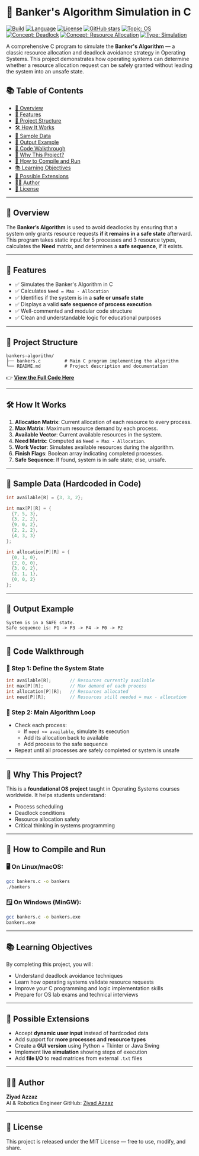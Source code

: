 # 🧠 Banker's Algorithm Simulation in C

[![Build](https://img.shields.io/badge/build-passing-brightgreen)](https://github.com/ZiyadAzzaz/bankers-algorithm)
[![Language](https://img.shields.io/badge/language-C-blue)](https://en.wikipedia.org/wiki/C_(programming_language))
[![License](https://img.shields.io/badge/license-MIT-green.svg)](LICENSE)
[![GitHub stars](https://img.shields.io/github/stars/ZiyadAzzaz/bankers-algorithm?style=social)](https://github.com/ZiyadAzzaz/bankers-algorithm/stargazers)
[![Topic: OS](https://img.shields.io/badge/topic-Operating%20Systems-yellow)](https://en.wikipedia.org/wiki/Operating_system)
[![Concept: Deadlock](https://img.shields.io/badge/concept-Deadlock-red)](https://en.wikipedia.org/wiki/Deadlock)
[![Concept: Resource Allocation](https://img.shields.io/badge/concept-Resource%20Allocation-lightgrey)](https://en.wikipedia.org/wiki/Banker%27s_algorithm)
[![Type: Simulation](https://img.shields.io/badge/type-Simulation-blueviolet)](https://en.wikipedia.org/wiki/Computer_simulation)

A comprehensive C program to simulate the **Banker's Algorithm** — a classic resource allocation and deadlock avoidance strategy in Operating Systems. This project demonstrates how operating systems can determine whether a resource allocation request can be safely granted without leading the system into an unsafe state.


## 📚 Table of Contents

- [📌 Overview](#-overview)
- [🧰 Features](#-features)
- [📂 Project Structure](#-project-structure)
- [🛠️ How It Works](#️-how-it-works)
- [🧪 Sample Data](#-sample-data-hardcoded-in-code)
- [🧾 Output Example](#-output-example)
- [🧵 Code Walkthrough](#-code-walkthrough)
- [📌 Why This Project?](#-why-this-project)
- [🚀 How to Compile and Run](#-how-to-compile-and-run)
- [📚 Learning Objectives](#-learning-objectives)
- [🧱 Possible Extensions](#-possible-extensions)
- [🙋‍♂️ Author](#-author)
- [📜 License](#-license)
  
---

## 📌 Overview

The **Banker’s Algorithm** is used to avoid deadlocks by ensuring that a system only grants resource requests **if it remains in a safe state** afterward. This program takes static input for 5 processes and 3 resource types, calculates the **Need** matrix, and determines a **safe sequence**, if it exists.

---

## 🧰 Features

- ✅ Simulates the Banker's Algorithm in C
- ✅ Calculates `Need = Max - Allocation`
- ✅ Identifies if the system is in a **safe or unsafe state**
- ✅ Displays a valid **safe sequence of process execution**
- ✅ Well-commented and modular code structure
- ✅ Clean and understandable logic for educational purposes

---

## 📂 Project Structure

```
bankers-algorithm/
├── bankers.c         # Main C program implementing the algorithm
└── README.md         # Project description and documentation
```
👉 **[View the Full Code Here](https://github.com/ZiyadAzzaz/bankers-algorithm/blob/main/bankers.c)**

---

## 🛠️ How It Works

1. **Allocation Matrix**: Current allocation of each resource to every process.
2. **Max Matrix**: Maximum resource demand by each process.
3. **Available Vector**: Current available resources in the system.
4. **Need Matrix**: Computed as `Need = Max - Allocation`.
5. **Work Vector**: Simulates available resources during the algorithm.
6. **Finish Flags**: Boolean array indicating completed processes.
7. **Safe Sequence**: If found, system is in safe state; else, unsafe.

---

## 🧪 Sample Data (Hardcoded in Code)

```c
int available[R] = {3, 3, 2};

int max[P][R] = {
  {7, 5, 3},
  {3, 2, 2},
  {9, 0, 2},
  {2, 2, 2},
  {4, 3, 3}
};

int allocation[P][R] = {
  {0, 1, 0},
  {2, 0, 0},
  {3, 0, 2},
  {2, 1, 1},
  {0, 0, 2}
};
```

---

## 🧾 Output Example

```
System is in a SAFE state.
Safe sequence is: P1 -> P3 -> P4 -> P0 -> P2
```

---

## 🧵 Code Walkthrough

### 🔸 Step 1: Define the System State
```c
int available[R];       // Resources currently available
int max[P][R];          // Max demand of each process
int allocation[P][R];   // Resources allocated
int need[P][R];         // Resources still needed = max - allocation
```

### 🔸 Step 2: Main Algorithm Loop
- Check each process:
  - If `need <= available`, simulate its execution
  - Add its allocation back to available
  - Add process to the safe sequence
- Repeat until all processes are safely completed or system is unsafe

---

## 📌 Why This Project?

This is a **foundational OS project** taught in Operating Systems courses worldwide. It helps students understand:

- Process scheduling  
- Deadlock conditions  
- Resource allocation safety  
- Critical thinking in systems programming

---

## 🚀 How to Compile and Run

### 🖥️ On Linux/macOS:
```bash
gcc bankers.c -o bankers
./bankers
```

### 🪟 On Windows (MinGW):
```bash
gcc bankers.c -o bankers.exe
bankers.exe
```

---

## 📚 Learning Objectives

By completing this project, you will:

- Understand deadlock avoidance techniques  
- Learn how operating systems validate resource requests  
- Improve your C programming and logic implementation skills  
- Prepare for OS lab exams and technical interviews  

---

## 🧱 Possible Extensions

- Accept **dynamic user input** instead of hardcoded data  
- Add support for **more processes and resource types**  
- Create a **GUI version** using Python + Tkinter or Java Swing  
- Implement **live simulation** showing steps of execution  
- Add **file I/O** to read matrices from external `.txt` files  

---

## 🙋‍♂️ Author

**Ziyad Azzaz**  
AI & Robotics Engineer
GitHub: [Ziyad Azzaz](https://github.com/ZiyadAzzaz)

---

## 📜 License

This project is released under the MIT License — free to use, modify, and share.
